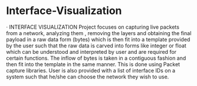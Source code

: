 # Interface-Visualization
· INTERFACE VISUALIZATION 
Project focuses on capturing live packets from a network, analyzing them , removing the layers and obtaining the final payload in a raw data form (bytes) which is then fit into a template provided by the user such that the raw data is carved into forms like integer or float which can be understood and interpreted by user and are required for certain functions.
The inflow of bytes is taken in a contiguous fashion and then fit into the template in the same manner.
This is done using Packet capture libraries.
User is also provided with a list of interface IDs on a system such that he/she can choose the network they wish to use. 
